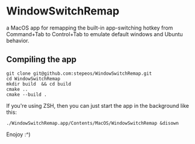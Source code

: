 # WindowSwitchRemap

a MacOS app for remapping the built-in app-switching hotkey from Command+Tab to Control+Tab to emulate default windows and Ubuntu behavior.

## Compiling the app
```
git clone git@github.com:stepeos/WindowSwitchRemap.git
cd WindowSwitchRemap
mkdir build  && cd build
cmake ..
cmake --build .
```

If you're using ZSH, then you can just start the app in the background like this:
```
./WindowSwitchRemap.app/Contents/MacOS/WindowSwitchRemap &disown
```
Enojoy :^)
